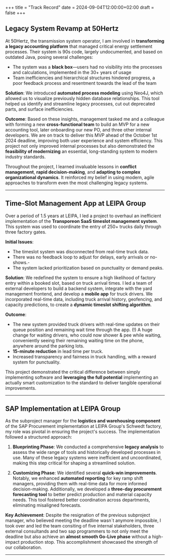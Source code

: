 +++
title = "Track Record"
date = 2024-09-04T12:00:00+02:00
draft = false
+++

## Legacy System Revamp at 50Hertz
At 50Hertz, the transmission system operator, I am involved in **transforming a legacy accounting platform** that managed critical energy settlement processes. Their system is 90s code, largely undocumented, and based on outdated Java, posing several challenges:

- The system was a **black box**—users had no visibility into the processes and calculations, implemented in the 30+ years of usage
- Team inefficiencies and hierarchical structures hindered progress, a poor feedback process and resentment towards the lead of the team

**Solution**:
We introduced **automated process modeling** using Neo4J, which allowed us to visualize previously hidden database relationships. This tool helped us identify and streamline legacy processes, cut out deprecated parts, and surface inefficiencies.

**Outcome**:
Based on these insights, management tasked me and a colleague with forming a new **cross-functional team** to build an MVP for a new accounting tool, later onboarding our new PO, and three other internal developers. We are on track to deliver this MVP ahead of the October 1st 2024 deadline, improving both user experience and system efficiency. This project not only improved internal processes but also demonstrated the **feasibility of modernizing** an essential, long-standing system to modern industry standards.

Throughout the project, I learned invaluable lessons in **conflict management**, **rapid decision-making**, and **adapting to complex organizational dynamics**. It reinforced my belief in using modern, agile approaches to transform even the most challenging legacy systems.

---
## Time-Slot Management App at LEIPA Group
Over a period of 1.5 years at LEIPA, I led a project to overhaul an inefficient implementation of the **Transporeon SaaS timeslot management system**. This system was used to coordinate the entry of 250+ trucks daily through three factory gates.

**Initial Issues**:
- The timeslot system was disconnected from real-time truck data.
- There was no feedback loop to adjust for delays, early arrivals or no-shows.- 
- The system lacked prioritization based on punctuality or demand peaks.

**Solution**:
We redefined the system to ensure a high likelihood of factory entry within a booked slot, based on truck arrival times. I led a team of external developers to build a backend system, integrate with the yard management frontend, and develop a **mobile app** for truck drivers. We incorporated real-time data, including truck arrival history, geofencing, and capacity predictions, to create a **dynamic timeslot shifting algorithm**.

**Outcome**:
- The new system provided truck drivers with real-time updates on their queue position and remaining wait time through the app. (!) A huge change for waiting drivers, who could now shower & pee while waiting, conveniently seeing their remaining waiting time on the phone, anywhere around the parking lots.
- **15-minute reduction** in lead time per truck.
- Increased transparency and fairness in truck handling, with a reward system for punctuality.

This project demonstrated the critical difference between simply implementing software and **leveraging the full potential** implementing an actually smart customization to the standard to deliver tangible operational improvements.

---


## SAP Implementation at LEIPA Group

As the subproject manager for the **logistics and warehousing component** of the SAP Procurement implementation at LEIPA Group's Schwedt factory, my role was pivotal in ensuring the project's success. The implementation followed a structured approach:

1. **Blueprinting Phase**: We conducted a comprehensive **legacy analysis** to assess the wide range of tools and historically developed processes in use. Many of these legacy systems were inefficient and uncoordinated, making this step critical for shaping a streamlined solution.
   
2. **Customizing Phase**: We identified several **quick-win improvements**. Notably, we enhanced **automated reporting** for key ramp shift managers, providing them with real-time data for more informed decision-making. Additionally, we developed a **three-day procurement forecasting tool** to better predict production and material capacity needs. This tool fostered better coordination across departments, eliminating misaligned forecasts.
   
**Key Achievement**: Despite the resignation of the previous subproject manager, who believed meeting the deadline wasn´t anymore impossible, I took over and led the team consiting of five internal stakeholders, three external consultands and two sap programmers to not only meet the deadline but also achieve an **almost smooth Go-Live phase** without a high-impact production stop. This accomplishment showcased the strength of our collaboration.

---